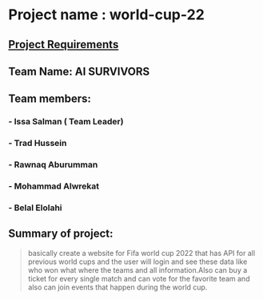 # Project name :  world-cup-22

## [Project Requirements](https://github.com/ai-survivors/world-cup-22/blob/main/requirement.md)

## Team Name: AI SURVIVORS 

## Team members:


### - Issa Salman ( Team Leader)


### - Trad Hussein


### - Rawnaq Aburumman


### - Mohammad Alwrekat


### - Belal Elolahi


## Summary of project:

> basically create a website for  Fifa world cup 2022 that has API for all previous world cups and the user will login and see these data like who won what where the teams and all information.Also can buy a ticket for every single match and can vote for the favorite team and also can join events that happen during the world cup.
